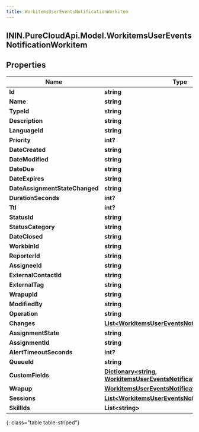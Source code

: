 ```yaml
---
title: WorkitemsUserEventsNotificationWorkitem
---
```

## ININ.PureCloudApi.Model.WorkitemsUserEventsNotificationWorkitem

## Properties

|Name | Type | Description | Notes|
|------------ | ------------- | ------------- | -------------|
| **Id** | **string** |  | [optional] |
| **Name** | **string** |  | [optional] |
| **TypeId** | **string** |  | [optional] |
| **Description** | **string** |  | [optional] |
| **LanguageId** | **string** |  | [optional] |
| **Priority** | **int?** |  | [optional] |
| **DateCreated** | **string** |  | [optional] |
| **DateModified** | **string** |  | [optional] |
| **DateDue** | **string** |  | [optional] |
| **DateExpires** | **string** |  | [optional] |
| **DateAssignmentStateChanged** | **string** |  | [optional] |
| **DurationSeconds** | **int?** |  | [optional] |
| **Ttl** | **int?** |  | [optional] |
| **StatusId** | **string** |  | [optional] |
| **StatusCategory** | **string** |  | [optional] |
| **DateClosed** | **string** |  | [optional] |
| **WorkbinId** | **string** |  | [optional] |
| **ReporterId** | **string** |  | [optional] |
| **AssigneeId** | **string** |  | [optional] |
| **ExternalContactId** | **string** |  | [optional] |
| **ExternalTag** | **string** |  | [optional] |
| **WrapupId** | **string** |  | [optional] |
| **ModifiedBy** | **string** |  | [optional] |
| **Operation** | **string** |  | [optional] |
| **Changes** | [**List&lt;WorkitemsUserEventsNotificationDelta&gt;**](WorkitemsUserEventsNotificationDelta.html) |  | [optional] |
| **AssignmentState** | **string** |  | [optional] |
| **AssignmentId** | **string** |  | [optional] |
| **AlertTimeoutSeconds** | **int?** |  | [optional] |
| **QueueId** | **string** |  | [optional] |
| **CustomFields** | [**Dictionary&lt;string, WorkitemsUserEventsNotificationCustomAttribute&gt;**](WorkitemsUserEventsNotificationCustomAttribute.html) |  | [optional] |
| **Wrapup** | [**WorkitemsUserEventsNotificationWrapup**](WorkitemsUserEventsNotificationWrapup.html) |  | [optional] |
| **Sessions** | [**List&lt;WorkitemsUserEventsNotificationSession&gt;**](WorkitemsUserEventsNotificationSession.html) |  | [optional] |
| **SkillIds** | **List&lt;string&gt;** |  | [optional] |
{: class="table table-striped"}


